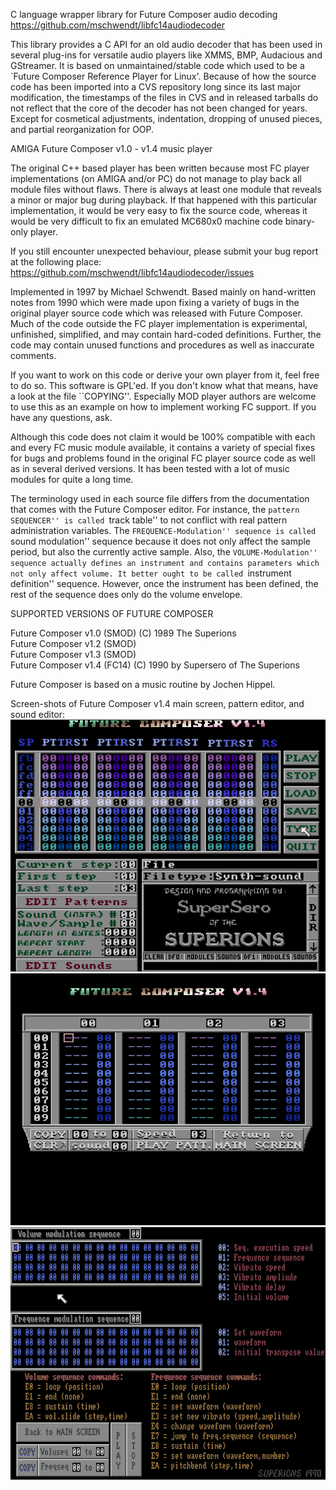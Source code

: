 C language wrapper library for Future Composer audio decoding
https://github.com/mschwendt/libfc14audiodecoder

This library provides a C API for an old audio decoder that has been used
in several plug-ins for versatile audio players like XMMS, BMP, Audacious
and GStreamer. It is based on unmaintained/stable code which used to be
a `Future Composer Reference Player for Linux'. Because of how the source
code has been imported into a CVS repository long since its last major
modification, the timestamps of the files in CVS and in released tarballs
do not reflect that the core of the decoder has not been changed for
years. Except for cosmetical adjustments, indentation, dropping of unused
pieces, and partial reorganization for OOP.


AMIGA Future Composer v1.0 - v1.4 music player

The original C++ based player has been written because most FC player
implementations (on AMIGA and/or PC) do not manage to play back all module
files without flaws. There is always at least one module that reveals a
minor or major bug during playback. If that happened with this particular
implementation, it would be very easy to fix the source code, whereas it
would be very difficult to fix an emulated MC680x0 machine code
binary-only player.

If you still encounter unexpected behaviour, please submit your bug report
at the following place: https://github.com/mschwendt/libfc14audiodecoder/issues

Implemented in 1997 by Michael Schwendt. Based
mainly on hand-written notes from 1990 which were made upon fixing a
variety of bugs in the original player source code which was released with
Future Composer. Much of the code outside the FC player implementation is
experimental, unfinished, simplified, and may contain hard-coded
definitions. Further, the code may contain unused functions and procedures
as well as inaccurate comments.

If you want to work on this code or derive your own player from it, feel
free to do so. This software is GPL'ed. If you don't know what that means,
have a look at the file ``COPYING''. Especially MOD player authors are
welcome to use this as an example on how to implement working FC support.
If you have any questions, ask.

Although this code does not claim it would be 100% compatible with each
and every FC music module available, it contains a variety of special
fixes for bugs and problems found in the original FC player source code as
well as in several derived versions. It has been tested with a lot of
music modules for quite a long time.

The terminology used in each source file differs from the documentation
that comes with the Future Composer editor. For instance, the ``pattern
SEQUENCER'' is called ``track table'' to not conflict with real pattern
administration variables. The ``FREQUENCE-Modulation'' sequence is called
``sound modulation'' sequence because it does not only affect the sample
period, but also the currently active sample.
Also, the ``VOLUME-Modulation'' sequence actually defines an instrument
and contains parameters which not only affect volume. It better ought to
be called ``instrument definition'' sequence. However, once the instrument
has been defined, the rest of the sequence does only do the volume
envelope.


SUPPORTED VERSIONS OF FUTURE COMPOSER

Future Composer v1.0 (SMOD)  (C) 1989 The Superions  
Future Composer v1.2 (SMOD)  
Future Composer v1.3 (SMOD)  
Future Composer v1.4 (FC14)  (C) 1990 by Supersero of The Superions  

Future Composer is based on a music routine by Jochen Hippel.


Screen-shots of Future Composer v1.4 main screen, pattern editor, and sound editor:
![](images/fc.png)![](images/fc_pattedit.png)![](images/fc_sndedit.png)

